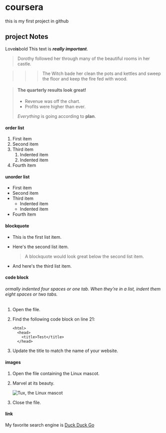 # coursera
this is my first project in github
## project Notes

Love**is**bold
This text is ***really important***.
> Dorothy followed her through many of the beautiful rooms in her castle.

> >> The Witch bade her clean the pots and kettles and sweep the floor and keep the fire fed with wood.

> #### The quarterly results look great!
>
> - Revenue was off the chart.
> - Profits were higher than ever.
>
>  *Everything* is going according to **plan**.
#### order list
1. First item
2. Second item
3. Third item
    1. Indented item
    2. Indented item
4. Fourth item

#### unorder list
- First item
- Second item
- Third item
    - Indented item
    - Indented item
- Fourth item

#### blockquote 
*   This is the first list item.
*   Here's the second list item.

    > A blockquote would look great below the second list item.

*   And here's the third list item.
#### code block
###### ormally indented four spaces or one tab. When they’re in a list, indent them eight spaces or two tabs.
1.  Open the file.
2.  Find the following code block on line 21:

        <html>
          <head>
            <title>Test</title>
          </head>

3.  Update the title to match the name of your website.
#### images
1.  Open the file containing the Linux mascot.
2.  Marvel at its beauty.

    ![Tux, the Linux mascot](https://image.freepik.com/free-photo/image-human-brain_99433-298.jpg)

3.  Close the file.

#### link
My favorite search engine is [Duck Duck Go](https://duckduckgo.com)
